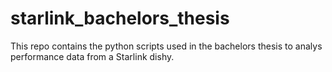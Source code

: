 # starlink_bachelors_thesis
This repo contains the python scripts used in the bachelors thesis to analys performance data from a Starlink dishy.
